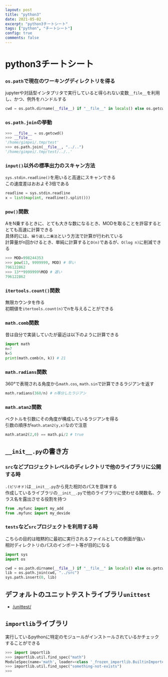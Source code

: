 ```yaml
---
layout: post
title: "python3"
date: 2021-05-02
excerpt: "python3チートシート"
tags: ["python", "チートシート"]
config: true
comments: false
---
```


# python3チートシート


### `os.path`で現在のワーキングディレクトリを得る
jupyterや対話型インタプリタで実行していると得られない変数`__file__`を利用し、かつ、例外をハンドルする

```python
cwd = os.path.dirname(__file__) if "__file__" in locals() else os.getcwd()
```

### `os.path.join`の挙動

```python
>>> __file__ = os.getcwd()
>>> __file__
'/home/gimpei/.tmp/test'
>>> os.path.join(__file__, "../..")
'/home/gimpei/.tmp/test/../..'
```

### `input()`以外の標準出力のスキャン方法
`sys.stdin.readline()`を用いると高速にスキャンできる  
この速度差はおおよそ3倍である  

```python
readline = sys.stdin.readline
x = list(map(int, readline().split()))
```

### `pow()`関数
AをN乗するときに、とても大きな数になるとき、MODを取ることを許容するととても高速に計算できる  
具体的には、`繰り返し二乗法`という方法で計算が行われている  
計算量がn回かけるとき、単純に計算すると`O(n)`であるが、`O(log n)`に削減できる  

```python
>>> MOD=998244353
>>> pow(13, 9999999, MOD) # 早い
796122862
>>> 13**9999999%MOD # 遅い
796122862
```

### `itertools.count()`関数
無限カウンタを作る  
初期値を`itertools.count(n)`でnを与えることができる  

### `math.comb`関数
昔は自分で実装していたが最近は以下のように計算できる  
```python
import math
n=7
k=5
print(math.comb(n, k)) # 21
```

### `math.radians`関数
360°で表現される角度から`math.cos`, `math.sin`で計算できるラジアンを返す  
```python
math.radians(360/n) # n等分したラジアン  
```

### `math.atan2`関数
ベクトルを引数にその角度が構成しているラジアンを得る  
引数の順序が`math.atan2(y,x)`なので注意  

```python
math.atan2(2,0) == math.pi/2 # true
```

## `__init__.py`の書き方

### `src`などプロジェクトレベルのディレクトリで他のライブラリに公開する時

`.(ピリオド)`は`__init__.py`から見た相対のパスを意味する  
作成しているライブラリの`__init__.py`で他のライブラリに使わせる関数名、クラス名を露出させる役割を持つ  

```python
from .myfunc import my_add
from .myfunc import my_devide
```

### `tests`など`src`プロジェクトを利用する時

こちらの目的は暗黙的に最初に実行されるファイルとしての側面が強い  
相対ディレクトリのパスのインポート等が目的になる  

```python
import sys
import os

cwd = os.path.dirname(__file__) if "__file__" in locals() else os.getcwd()
lib = os.path.join(cwd, "../src")
sys.path.insert(0, lib)
```

## デフォルトのユニットテストライブラリ`unittest`
 - [/unittest/](/unittest/)

## `importlib`ライブラリ
実行しているpythonに特定のモジュールがインストールされているかチェックすることができる  

```python
>>> import importlib
>>> importlib.util.find_spec("math")
ModuleSpec(name='math', loader=<class '_frozen_importlib.BuiltinImporter'>, origin='built-in')
>>> importlib.util.find_spec("something-not-exists")
>>>
```

